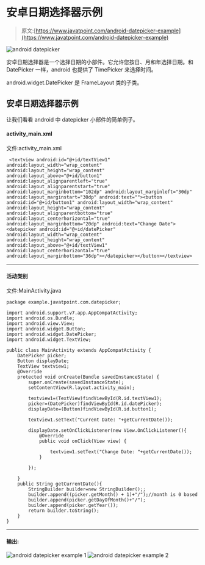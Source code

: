 # 安卓日期选择器示例

> 原文:[https://www.javatpoint.com/android-datepicker-example](https://www.javatpoint.com/android-datepicker-example)

![android datepicker](../Images/66d09a37591df5e449f17ecd514663ca.png)

安卓日期选择器是一个选择日期的小部件。它允许您按日、月和年选择日期。和 DatePicker 一样，android 也提供了 TimePicker 来选择时间。

android.widget.DatePicker 是 FrameLayout 类的子类。

## 安卓日期选择器示例

让我们看看 android 中 datepicker 小部件的简单例子。

#### activity_main.xml

文件:activity_main.xml

```
 <textview android:id="@+id/textView1" android:layout_width="wrap_content" android:layout_height="wrap_content" android:layout_above="@+id/button1" android:layout_alignparentleft="true" android:layout_alignparentstart="true" android:layout_marginbottom="102dp" android:layout_marginleft="30dp" android:layout_marginstart="30dp" android:text=""><button android:id="@+id/button1" android:layout_width="wrap_content" android:layout_height="wrap_content" android:layout_alignparentbottom="true" android:layout_centerhorizontal="true" android:layout_marginbottom="20dp" android:text="Change Date"><datepicker android:id="@+id/datePicker" android:layout_width="wrap_content" android:layout_height="wrap_content" android:layout_above="@+id/textView1" android:layout_centerhorizontal="true" android:layout_marginbottom="36dp"></datepicker></button></textview> 
```

* * *

#### 活动类别

文件:MainActivity.java

```
package example.javatpoint.com.datepicker;

import android.support.v7.app.AppCompatActivity;
import android.os.Bundle;
import android.view.View;
import android.widget.Button;
import android.widget.DatePicker;
import android.widget.TextView;

public class MainActivity extends AppCompatActivity {
    DatePicker picker;
    Button displayDate;
    TextView textview1;
    @Override
    protected void onCreate(Bundle savedInstanceState) {
        super.onCreate(savedInstanceState);
        setContentView(R.layout.activity_main);

        textview1=(TextView)findViewById(R.id.textView1);
        picker=(DatePicker)findViewById(R.id.datePicker);
        displayDate=(Button)findViewById(R.id.button1);

        textview1.setText("Current Date: "+getCurrentDate());

        displayDate.setOnClickListener(new View.OnClickListener(){
            @Override
            public void onClick(View view) {

                textview1.setText("Change Date: "+getCurrentDate());
            }

        });

    }
    public String getCurrentDate(){
        StringBuilder builder=new StringBuilder();;
        builder.append((picker.getMonth() + 1)+"/");//month is 0 based
        builder.append(picker.getDayOfMonth()+"/");
        builder.append(picker.getYear());
        return builder.toString();
    }
}

```

* * *

#### 输出:

![android datepicker example 1](../Images/87aa1ec82f59d8b4186950dd3cfcdac2.png) ![android datepicker example 2](../Images/e4752ebdebc806ba977e07eecd953a05.png)